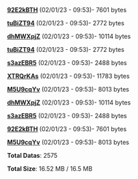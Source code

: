 [**92E2kBTH**](/data/92E2kBTH.txt) (02/01/23 - 09:53)- 7601 bytes

[**tuBiZT94**](/data/tuBiZT94.txt) (02/01/23 - 09:53)- 2772 bytes

[**dhMWXpjZ**](/data/dhMWXpjZ.txt) (02/01/23 - 09:53)- 10114 bytes

[**tuBiZT94**](/data/tuBiZT94.txt) (02/01/23 - 09:53)- 2772 bytes

[**s3azEBR5**](/data/s3azEBR5.txt) (02/01/23 - 09:53)- 2488 bytes

[**XTRQrKAs**](/data/XTRQrKAs.txt) (02/01/23 - 09:53)- 11783 bytes

[**M5U9cqYv**](/data/M5U9cqYv.txt) (02/01/23 - 09:53)- 8013 bytes

[**dhMWXpjZ**](/data/dhMWXpjZ.txt) (02/01/23 - 09:53)- 10114 bytes

[**s3azEBR5**](/data/s3azEBR5.txt) (02/01/23 - 09:53)- 2488 bytes

[**92E2kBTH**](/data/92E2kBTH.txt) (02/01/23 - 09:53)- 7601 bytes

[**M5U9cqYv**](/data/M5U9cqYv.txt) (02/01/23 - 09:53)- 8013 bytes

**Total Datas**: 2575

**Total Size**: 16.52 MB / 16.5 MB